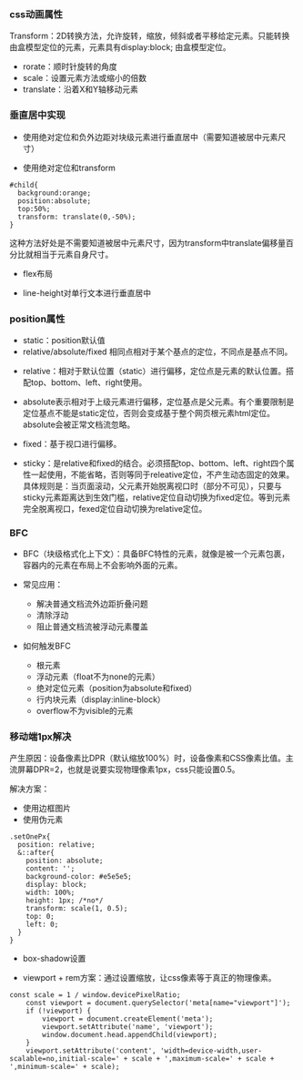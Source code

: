 ### css动画属性

Transform：2D转换方法，允许旋转，缩放，倾斜或者平移给定元素。只能转换由盒模型定位的元素，元素具有display:block; 由盒模型定位。

* rorate：顺时针旋转的角度
* scale：设置元素方法或缩小的倍数
* translate：沿着X和Y轴移动元素

### 垂直居中实现

* 使用绝对定位和负外边距对块级元素进行垂直居中（需要知道被居中元素尺寸）

* 使用绝对定位和transform

``` 
#child{
  background:orange;
  position:absolute;
  top:50%;
  transform: translate(0,-50%);
}
```

这种方法好处是不需要知道被居中元素尺寸，因为transform中translate偏移量百分比就相当于元素自身尺寸。

* flex布局

* line-height对单行文本进行垂直居中

### position属性

* static：position默认值
* relative/absolute/fixed 相同点相对于某个基点的定位，不同点是基点不同。

 - relative：相对于默认位置（static）进行偏移，定位点是元素的默认位置。搭配top、bottom、left、right使用。

 - absolute表示相对于上级元素进行偏移，定位基点是父元素。有个重要限制是定位基点不能是static定位，否则会变成基于整个网页根元素html定位。absolute会被正常文档流忽略。
 - fixed：基于视口进行偏移。
 - sticky：是relative和fixed的结合。必须搭配top、bottom、left、right四个属性一起使用，不能省略，否则等同于releative定位，不产生动态固定的效果。具体规则是：当页面滚动，父元素开始脱离视口时（部分不可见），只要与sticky元素距离达到生效门槛，relative定位自动切换为fixed定位。等到元素完全脱离视口，fexed定位自动切换为relative定位。

### BFC

* BFC（块级格式化上下文）：具备BFC特性的元素，就像是被一个元素包裹，容器内的元素在布局上不会影响外面的元素。

* 常见应用：
  + 解决普通文档流外边距折叠问题
  + 清除浮动
  + 阻止普通文档流被浮动元素覆盖

* 如何触发BFC
  + 根元素
  + 浮动元素（float不为none的元素）
  + 绝对定位元素（position为absolute和fixed）
  + 行内块元素（display:inline-block）
  + overflow不为visible的元素

### 移动端1px解决

产生原因：设备像素比DPR（默认缩放100%）时，设备像素和CSS像素比值。主流屏幕DPR=2，也就是说要实现物理像素1px，css只能设置0.5。

解决方案：

* 使用边框图片
* 使用伪元素

``` 
.setOnePx{
  position: relative;
  &::after{
    position: absolute;
    content: '';
    background-color: #e5e5e5;
    display: block;
    width: 100%;
    height: 1px; /*no*/
    transform: scale(1, 0.5);
    top: 0;
    left: 0;
  }
}
```

* box-shadow设置

* viewport + rem方案：通过设置缩放，让css像素等于真正的物理像素。

``` 
const scale = 1 / window.devicePixelRatio;
    const viewport = document.querySelector('meta[name="viewport"]');
    if (!viewport) {
        viewport = document.createElement('meta');
        viewport.setAttribute('name', 'viewport');
        window.document.head.appendChild(viewport);
    }
    viewport.setAttribute('content', 'width=device-width,user-scalable=no,initial-scale=' + scale + ',maximum-scale=' + scale + ',minimum-scale=' + scale);
```
